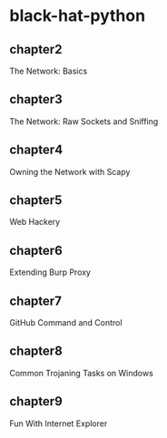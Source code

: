 # black-hat-python
## chapter2
The Network: Basics
## chapter3
The Network: Raw Sockets and Sniffing
## chapter4
Owning the Network with Scapy
## chapter5
Web Hackery
## chapter6
Extending Burp Proxy
## chapter7
GitHub Command and Control
## chapter8
Common Trojaning Tasks on Windows
## chapter9
Fun With Internet Explorer
